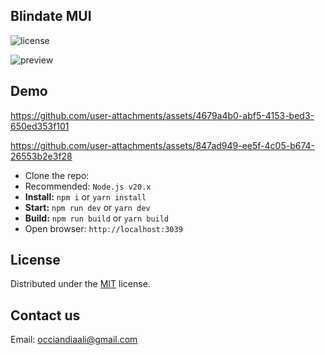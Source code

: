 ## Blindate MUI

![license](https://img.shields.io/badge/license-MIT-blue.svg)

![preview](public/assets/images/minimal-free-preview.jpg)  

## Demo  

https://github.com/user-attachments/assets/4679a4b0-abf5-4153-bed3-650ed353f101  

https://github.com/user-attachments/assets/847ad949-ee5f-4c05-b674-26553b2e3f28






- Clone the repo:
- Recommended: `Node.js v20.x`
- **Install:** `npm i` or `yarn install`
- **Start:** `npm run dev` or `yarn dev`
- **Build:** `npm run build` or `yarn build`
- Open browser: `http://localhost:3039`

## License

Distributed under the [MIT](https://github.com/minimal-ui-kit/minimal.free/blob/main/LICENSE.md) license.

## Contact us

Email: occiandiaali@gmail.com

